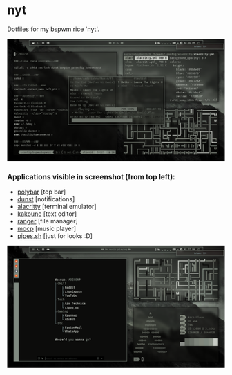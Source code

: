 # nyt
Dotfiles for my bspwm rice 'nyt'.

![alt text](https://github.com/mradigen/nyt/blob/main/Pictures/Screenshots/1.png "Screenshot 1")

### Applications visible in screenshot (from top left):

- [polybar](https://github.com/polybar/polybar/) [top bar]
- [dunst](https://github.com/dunst-project/dunst) [notifications]
- [alacritty](https://github.com/alacritty/alacritty) [terminal emulator]
- [kakoune](https://github.com/mawww/kakoune) [text editor]
- [ranger](https://github.com/ranger/ranger) [file manager]
- [mocp](https://github.com/jonsafari/mocp) [music player]
- [pipes.sh](https://github.com/pipeseroni/pipes.sh) [just for looks :D]

![alt text](https://github.com/mradigen/nyt/blob/main/Pictures/Screenshots/2.png "Screenshot 2")
